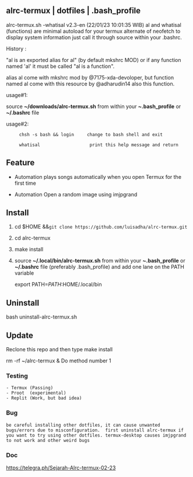 ## alrc-termux | dotfiles | .bash_profile 

alrc-termux.sh -whatisal v2.3-en (22/01/23 10:01:35 WIB) al and whatisal (functions) are minimal autoload for your termux alternate of neofetch to display system information just call it through source within your .bashrc.

History :

"al is an exported alias for al" (by default mkshrc MOD) or if any function named 'al' it must be called "al is a function".

alias al come with mkshrc mod by @7175-xda-devoloper, but function named al come with this resource by @adharudin14 also this function.

usage#1:

 source **~/downloads/alrc-termux.sh** from within your **~.bash\_profile** or **~/.bashrc** file

usage#2: 

         chsh -s bash && login     change to bash shell and exit

         whatisal                   print this help message and return

## Feature 


* Automation plays songs automatically when you open Termux for the first time

* Automation Open a random image using imjpgrand 


## Install

1. cd $HOME &&```git clone https://github.com/luisadha/alrc-termux.git```

2. cd alrc-termux

3. make install

4. source **~/.local/bin/alrc-termux.sh** from within your **~.bash\_profile** or **~/.bashrc** file (preferably .bash_profile) and add one lane on the PATH variable 

   export PATH=$PATH:$HOME/.local/bin
 
## Uninstall
   
   bash uninstall-alrc-termux.sh

## Update

  Reclone this repo and then type make install

  rm -rf ~/alrc-termux & Do method number 1

### Testing
    - Termux (Passing)
    - Proot  (experimental)
    - Replit (Work, but bad idea)
### Bug
```be careful installing other dotfiles, it can cause unwanted bugs/errors due to misconfiguration.  first uninstall alrc-termux if you want to try using other dotfiles. termux-desktop causes imjpgrand to not work and other weird bugs```

### Doc

https://telegra.ph/Sejarah-Alrc-termux-02-23
